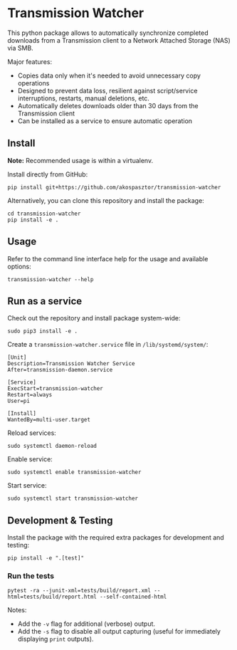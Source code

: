 # Transmission Watcher

This python package allows to automatically synchronize completed downloads from
a Transmission client to a Network Attached Storage (NAS) via SMB.

Major features:

- Copies data only when it's needed to avoid unnecessary copy operations
- Designed to prevent data loss, resilient against script/service interruptions,
  restarts, manual deletions, etc.
- Automatically deletes downloads older than 30 days from the Transmission
  client
- Can be installed as a service to ensure automatic operation

## Install

**Note:** Recommended usage is within a virtualenv.

Install directly from GitHub:

```shell
pip install git+https://github.com/akospasztor/transmission-watcher
```

Alternatively, you can clone this repository and install the package:

```shell
cd transmission-watcher
pip install -e .
```

## Usage

Refer to the command line interface help for the usage and available options:

```shell
transmission-watcher --help
```

## Run as a service

Check out the repository and install package system-wide:

```shell
sudo pip3 install -e .
```

Create a `transmission-watcher.service` file in `/lib/systemd/system/`:

```text
[Unit]
Description=Transmission Watcher Service
After=transmission-daemon.service

[Service]
ExecStart=transmission-watcher
Restart=always
User=pi

[Install]
WantedBy=multi-user.target
```

Reload services:

```shell
sudo systemctl daemon-reload
```

Enable service:

```shell
sudo systemctl enable transmission-watcher
```

Start service:

```shell
sudo systemctl start transmission-watcher
```

## Development & Testing

Install the package with the required extra packages for development and
testing:

```shell
pip install -e ".[test]"
```

### Run the tests

```shell
pytest -ra --junit-xml=tests/build/report.xml --html=tests/build/report.html --self-contained-html
```

Notes:

- Add the `-v` flag for additional (verbose) output.
- Add the `-s` flag to disable all output capturing (useful for immediately
  displaying `print` outputs).
